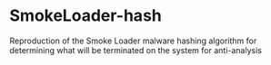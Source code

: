 # SmokeLoader-hash
Reproduction of the Smoke Loader malware hashing algorithm for determining what will be terminated on the system for anti-analysis
